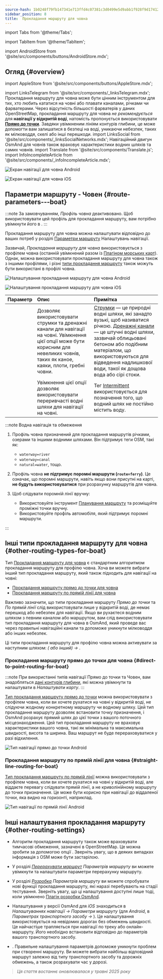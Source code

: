 ```yaml
---
source-hash: 1b0248f79fb147341e713ffd4c07381c3d0499e5d9abb1f928f9d17412b75d84
sidebar_position: 8
title:  Прокладання маршруту для човна
---
```


import Tabs from '@theme/Tabs';

import TabItem from '@theme/TabItem';

import AndroidStore from '@site/src/components/buttons/AndroidStore.mdx';
## Огляд {#overview}
import AppleStore from '@site/src/components/buttons/AppleStore.mdx';

import LinksTelegram from '@site/src/components/_linksTelegram.mdx';
Прокладання маршруту для човна може бути цінним інструментом для тих, хто любить кататися на човні або плавати каналами, річками чи фарватерами. Через відсутність більшості фарватерів у даних OpenStreetMap, прокладання маршруту для човна *не рекомендується* для **навігації у відкритій воді**, натомість пропонується використовувати **[Прямо до точки](#direct-to-point-routing-for-boat)**. Завдяки увімкненим лініям контурів глибини, це може допомогти вам залишатися в безпеці на воді, уникаючи небезпек, таких як мілководдя, скелі або інші перешкоди.
import LinksSocial from '@site/src/components/_linksSocialNetworks.mdx';
Навігаційний двигун OsmAnd для човнів також враховує характеристики водних шляхів та самих човнів.
import Translate from '@site/src/components/Translate.js';
import InfoIncompleteArticle from '@site/src/components/_infoIncompleteArticle.mdx';

<Tabs groupId="operating-systems">

<TabItem value="android" label="Android">

![Екран навігації для човна Android](@site/static/img/navigation/boat/boat_navigation_android.png)

</TabItem>

<TabItem value="ios" label="iOS">

![Екран навігації для човна iOS](@site/static/img/navigation/boat/boat_navigation_ios.png)

</TabItem>

</Tabs>

## Параметри маршруту - Човен {#route-parameters---boat}

:::note
За замовчуванням, *Профіль човна* деактивовано. Щоб використовувати цей профіль для прокладання маршруту, вам потрібно увімкнути його в *<Translate android="true" ids="shared_string_menu,shared_string_settings,application_profiles"/>*.
:::

Прокладання маршруту для човна можна налаштувати відповідно до ваших потреб у розділі [Параметри маршруту](../../navigation/guidance/navigation-settings.md#route-parameters) Налаштувань навігації.

Зазвичай, *Прокладання маршруту для човна* використовується з профілем човна (останній увімкнений разом із [Плагіном морських карт](../../plugins/nautical-charts.md)). Однак, можна використовувати прокладання маршруту для човна також з іншими профілями, і різні [типи прокладання маршруту](#other-routing-types-for-boat) також можуть бути використані в профілі човна.

<Tabs groupId="operating-systems">

<TabItem value="android" label="Android">

![Налаштування прокладання маршруту для човна Android](@site/static/img/navigation/routing/boat_routing_andr.png)

</TabItem>

<TabItem value="ios" label="iOS">

![Налаштування прокладання маршруту для човна iOS](@site/static/img/navigation/routing/boat_routing_ios.png)

</TabItem>

</Tabs>

| Параметр | Опис | Примітка |
|:------------|:---------------|:---------------|
| *<Translate android="true" ids="routing_attr_allow_streams_name"/>* | Дозволяє використовувати струмки та дренажні канали для навігації на човні. Увімкнення цієї опції може бути корисним для невеликих човнів, таких як каное, каяки, плоти, гребні човни. | [Струмки](https://wiki.openstreetmap.org/wiki/Tag:waterway%3Dstream) — це природні водні шляхи, які занадто вузькі, щоб називатися річкою. [Дренажні канали](https://wiki.openstreetmap.org/wiki/Tag:waterway%3Ddrain) — це штучні водні шляхи, зазвичай облицьовані бетоном або подібним матеріалом, що використовуються для відведення надлишкової води, такої як дощова вода або сірі стоки. |
| *<Translate android="true" ids="routing_attr_allow_intermittent_name"/>* | Увімкнення цієї опції дозволяє використовувати переривчасті водні шляхи для навігації на човні. | Тег [Intermittent](https://wiki.openstreetmap.org/wiki/Key:intermittent) використовується для позначення того, що водний шлях не постійно містить воду. |

:::note Водна навігація та обмеження

1. Профіль човна призначений для прокладання маршрутів річками, озерами та іншими водними шляхами. Він підтримує теги OSM, такі як:
    - `waterway=river`
    - `waterway=canal`
    - `natural=water`, тощо.

2. Профіль човна **не підтримує поромні маршрути (`route=ferry`)**. Це означає, що поромні маршрути, навіть якщо вони присутні на карті, **не будуть використовуватися** при розрахунку маршрутів для човна.

3. Щоб слідувати поромній лінії вручну:

    - Використовуйте інструмент [Планування маршруту](../../plan-route/create-route.md) та розміщуйте проміжні точки вручну.
    - Використовуйте профіль автомобіля, який підтримує поромні маршрути.

:::

## Інші типи прокладання маршруту для човна {#other-routing-types-for-boat}

Тип [Прокладання маршруту для човна](#route-parameters---boat) є стандартним алгоритмом прокладання маршруту для профілю човна. Хоча ви можете вибрати інший тип прокладання маршруту, який також підходить для навігації на човні:

 - [Прокладання маршруту прямо до точки для човна](./boat-navigation.md#direct-to-point-routing-for-boat)
 - [Прокладання маршруту по прямій лінії для човна](./boat-navigation.md#straight-line-routing-for-boat)

Важливо зазначити, що типи прокладання маршруту *Прямо до точки* та *По прямій лінії* слід використовувати лише у відкритій воді, де немає перешкод або небезпек для навігації. Якщо ви рухаєтеся водним шляхом з певним каналом або маршрутом, вам слід використовувати тип прокладання маршруту для човна в OsmAnd, який проведе вас через правильні навігаційні канали та допоможе уникнути мілководдя або інших небезпек.

Ці типи прокладання маршруту для профілю човна можна активувати за наступним шляхом: *<Translate android="true" ids="shared_string_menu,shared_string_settings,configure_profile"/> (<Translate android="true" ids="app_mode_boat"/> або інший) → <Translate android="true" ids="routing_settings_2,nav_type_hint"/>*.

### Прокладання маршруту прямо до точки для човна {#direct-to-point-routing-for-boat}

:::note
При використанні типів навігації Прямо до точки та Човен, вам знадобляться [дані контурів глибини](../../plugins/nautical-charts.md#nautical-map-style), які можна увімкнути та налаштувати в *Налаштувати карту*.
:::

[Тип прокладання маршруту прямо до точки](./direct-to-point-routing.md) можна використовувати з профілем човна, коли ви хочете рухатися на човні у відкритій воді, не слідуючи жодному конкретному маршруту чи водному шляху. Цей тип прокладання маршруту дозволяє встановити точку призначення, і OsmAnd розрахує прямий шлях до цієї точки з вашого поточного місцезнаходження. Цей тип прокладання маршруту не враховує характеристики вашого човна, такі як мінімальна та максимальна швидкості, висота та ширина. Ваш маршрут не буде перераховуватися у разі відхилення.

![Тип навігації прямо до точки Android](@site/static/img/navigation/boat/direct_navigation_type_android.png)

### Прокладання маршруту по прямій лінії для човна {#straight-line-routing-for-boat}

[Тип прокладання маршруту по прямій лінії](./straight-line-routing) можна використовувати з профілем човна, коли ви хочете рухатися на човні у відкритій воді, але віддаєте перевагу слідувати прямій лінії, а не криволінійному маршруту до точки призначення. Це може бути корисно при навігації до віддаленої точки, яка видно на горизонті, наприклад.

![Тип навігації по прямій лінії Android](@site/static/img/navigation/boat/straight_navigation_type_android.png)

## Інші налаштування прокладання маршруту {#other-routing-settings}

- Алгоритм прокладання маршруту також може враховувати тимчасові обмеження, зазначені в OpenStreetMap. Це можна зробити за допомогою опції *[<Translate android="true" ids="temporary_conditional_routing"/>](../routing/osmand-routing.md#consider-temporary-limitations)*. Зверніть увагу, що в деяких випадках інформація з OSM може бути застарілою.

- У розділі [*Перерахувати маршрут*](../../navigation/guidance/navigation-settings.md#recalculate-route) *Параметрів маршруту* ви можете увімкнути та налаштувати параметри перерахунку маршруту.

- У розділі [*Розробка*](../guidance/navigation-settings.md#development-settings) *Параметрів маршруту* ви можете спробувати нові функції прокладання маршруту, які наразі перебувають на стадії тестування. Зверніть увагу, що ці налаштування доступні лише тоді, коли увімкнено [Плагін розробки OsmAnd](../../plugins/development.md).

- Налаштування *[<Translate ios="true" ids="road_speeds"/>](../guidance/navigation-settings.md#road-speeds)* у версії OsmAnd для *iOS* знаходиться в *Налаштуваннях навігації → Параметри маршруту* (для *Android*, в *Параметрах транспортного засобу → [<Translate android="true" ids="default_speed_setting_title"/>](../guidance/navigation-settings.md#default-speed--road-speeds)*). Це налаштування використовується на невідомих дорогах без обмежень швидкості. Це найчастіше трапляється при навігації по треку або онлайн-маршруту. Його необхідно встановити відповідно до параметрів вашого транспортного засобу.

- *[<Translate ios="true" ids="vehicle_parameters"/>](../guidance/navigation-settings.md#vehicle-parameters)*. Правильне налаштування параметрів допоможе уникнути проблем при створенні маршруту. Ви можете вибрати найбільш відповідний маршрут залежно від типу транспортного засобу та дорожніх обмежень, а також розрахувати час у дорозі.

> *Ця стаття востаннє оновлювалася у травні 2025 року*